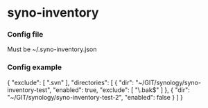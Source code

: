 syno-inventory
==============

### Config file

Must be ~/.syno-inventory.json

### Config example

{
	"exclude": [
  				".svn"
  			],
	"directories": [
  		{
  			"dir": "~/GIT/synology/syno-inventory-test",
  			"enabled": true,
  			"exclude": [
  				"\\.bak$"
  			]
  		},
  		{
  			"dir": "~/GIT/synology/syno-inventory-test-2",
  			"enabled": false
  		}
	]
}
